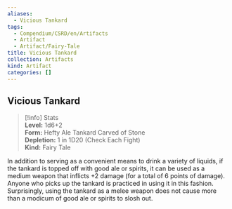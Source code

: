 ```yaml
---
aliases:
  - Vicious Tankard
tags:
  - Compendium/CSRD/en/Artifacts
  - Artifact
  - Artifact/Fairy-Tale
title: Vicious Tankard
collection: Artifacts
kind: Artifact
categories: []
---
```

## Vicious Tankard  
>[!info] Stats  
> **Level:** 1d6+2  
> **Form:** Hefty Ale Tankard Carved of Stone  
> **Depletion:** 1 in 1D20 (Check Each Fight)  
> **Kind:** Fairy Tale
  
In addition to serving as a convenient means to drink a variety of liquids, if the tankard is topped off with good ale or spirits, it can be used as a medium weapon that inflicts +2 damage (for a total of 6 points of damage). Anyone who picks up the tankard is practiced in using it in this fashion. Surprisingly, using the tankard as a melee weapon does not cause more than a modicum of good ale or spirits to slosh out.